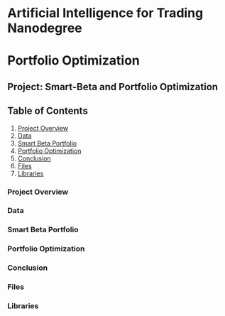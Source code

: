 
# Artificial Intelligence for Trading Nanodegree

# Portfolio Optimization

## Project: Smart-Beta and Portfolio Optimization

## Table of Contents

1. [Project Overview](#overview)
2. [Data](#data)
3. [Smart Beta Portfolio](#smart-beta)
4. [Portfolio Optimization](#portfolio_opt)
5. [Conclusion](#conclusion)
6. [Files](#files)
7. [Libraries](#lib)

<a id='overview'></a>

### Project Overview

<a id='data'></a>

### Data

<a id='smart-beta'></a>

### Smart Beta Portfolio

<a id='portfolio_opt'></a>

### Portfolio Optimization

<a id='conclusion'></a>

### Conclusion

<a id='files'></a>

### Files

<a id='lib'></a>

### Libraries